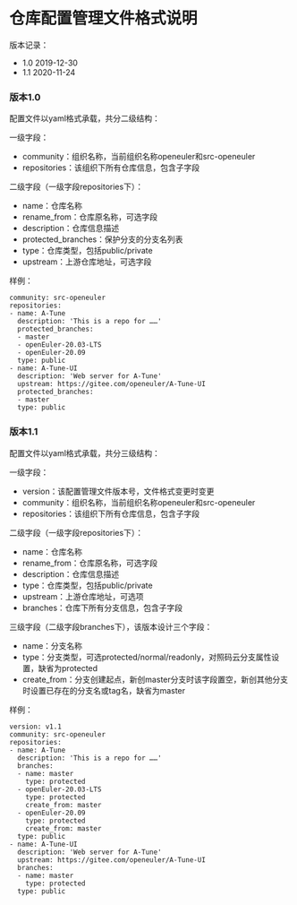 # 仓库配置管理文件格式说明

版本记录：
- 1.0	2019-12-30
- 1.1	2020-11-24 
### 版本1.0
配置文件以yaml格式承载，共分二级结构：

 一级字段：
- community：组织名称，当前组织名称openeuler和src-openeuler
- repositories：该组织下所有仓库信息，包含子字段

二级字段（一级字段repositories下）：
- name：仓库名称
- rename_from：仓库原名称，可选字段
- description：仓库信息描述
- protected_branches：保护分支的分支名列表
- type：仓库类型，包括public/private
- upstream：上游仓库地址，可选字段

样例：
```
community: src-openeuler
repositories:
- name: A-Tune
  description: 'This is a repo for ……'
  protected_branches:
  - master
  - openEuler-20.03-LTS
  - openEuler-20.09
  type: public
- name: A-Tune-UI
  description: 'Web server for A-Tune'
  upstream: https://gitee.com/openeuler/A-Tune-UI
  protected_branches:
  - master
  type: public
```
### 版本1.1
配置文件以yaml格式承载，共分三级结构：

 一级字段：
- version：该配置管理文件版本号，文件格式变更时变更
- community：组织名称，当前组织名称openeuler和src-openeuler
- repositories：该组织下所有仓库信息，包含子字段

二级字段（一级字段repositories下）：
- name：仓库名称
- rename_from：仓库原名称，可选字段
- description：仓库信息描述
- type：仓库类型，包括public/private
- upstream：上游仓库地址，可选项
- branches：仓库下所有分支信息，包含子字段
 
三级字段（二级字段branches下），该版本设计三个字段：
 - name：分支名称
 - type：分支类型，可选protected/normal/readonly，对照码云分支属性设置，缺省为protected
 - create_from：分支创建起点，新创master分支时该字段置空，新创其他分支时设置已存在的分支名或tag名，缺省为master

样例：
```
version: v1.1
community: src-openeuler
repositories:
- name: A-Tune
  description: 'This is a repo for ……'
  branches:
  - name: master
    type: protected
  - openEuler-20.03-LTS
    type: protected
    create_from: master
  - openEuler-20.09
    type: protected
    create_from: master
  type: public
- name: A-Tune-UI
  description: 'Web server for A-Tune'
  upstream: https://gitee.com/openeuler/A-Tune-UI
  branches:
  - name: master
    type: protected
  type: public
```
